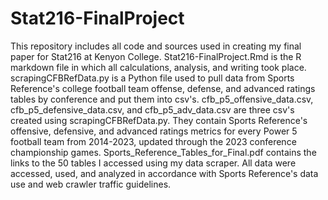 # Stat216-FinalProject
This repository includes all code and sources used in creating my final paper for Stat216 at Kenyon College. 
Stat216-FinalProject.Rmd is the R markdown file in which all calculations, analysis, and writing took place.
scrapingCFBRefData.py is a Python file used to pull data from Sports Reference's college football team offense, defense, and advanced ratings tables by conference and put them into csv's.
cfb_p5_offensive_data.csv, cfb_p5_defensive_data.csv, and cfb_p5_adv_data.csv are three csv's created using scrapingCFBRefData.py. They contain Sports Reference's offensive, defensive, and advanced ratings metrics for every Power 5 football team from 2014-2023, updated through the 2023 conference championship games. 
Sports_Reference_Tables_for_Final.pdf contains the links to the 50 tables I accessed using my data scraper.
All data were accessed, used, and analyzed in accordance with Sports Reference's data use and web crawler traffic guidelines.
